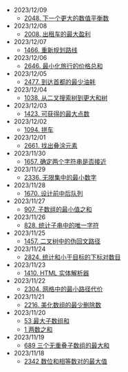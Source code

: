 - 2023/12/09
  - [2048. 下一个更大的数值平衡数](2048/readme.md)
- 2023/12/08
  - [2008. 出租车的最大盈利](2008/readme.md)
- 2023/12/07
  - [1466. 重新规划路线](1466/readme.md)
- 2023/12/06
  - [2646. 最小化旅行的价格总和](2646/readme.md)
- 2023/12/05
  - [2477. 到达首都的最少油耗](2477/readme.md)
- 2023/12/04
  - [1038. 从二叉搜索树到更大和树](1038/readme.md)
- 2023/12/03
  - [1423. 可获得的最大点数](1423/readme.md)
- 2023/12/02
  - [1094. 拼车](1094/readme.md)
- 2023/12/01
  - [2661. 找出叠涂元素](2661/readme.md)
- 2023/11/30
  - [1657. 确定两个字符串是否接近](1657/readme.md)
- 2023/11/29
  - [2336. 无限集中的最小数字](2336/readme.md)
- 2023/11/28
  - [1670. 设计前中后队列](TODO)
- 2023/11/27
  - [907. 子数组的最小值之和](907/readme.md)
- 2023/11/26
  - [828. 统计子串中的唯一字符](828/readme.md)
- 2023/11/25
  - [1457. 二叉树中的伪回文路径](1457/readme.md)
- 2023/11/24
  - [2824. 统计和小于目标的下标对数目](2824/readme.md)
- 2023/11/23
  - [1410. HTML 实体解析器](1410/readme.md)
- 2023/11/22
  - [2304. 网格中的最小路径代价](2304/readme.md)
- 2023/11/21
  - [2216. 美化数组的最少删除数](2216/readme.md)
- 2023/11/20
  - [53 最大子数组和](53/readme.md)
  - [1 两数之和](1/readme.md)
- 2023/11/19
  - [689 三个无重叠子数组的最大和](689/readme.md)
- 2023/11/18
  - [2342 数位和相等数对的最大值](2342/readme.md)